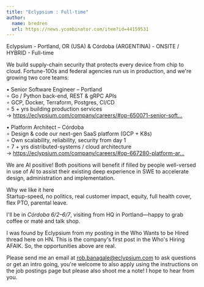 ```yaml
---
title: "Eclypsium : Full-time"
author:
  name: bredren
  url: https://news.ycombinator.com/item?id=44159531
---
```


<JobNavigation />

Eclypsium - Portland, OR (USA) &amp; Córdoba (ARGENTINA) - ONSITE &#x2F; HYBRID - Full-time

We build supply-chain security that protects every device from chip to cloud.
Fortune-100s and federal agencies run us in production, and we&#x27;re growing two
core teams:

• Senior Software Engineer – Portland  
  ∘ Go &#x2F; Python back-end, REST &amp; gRPC APIs  
  ∘ GCP, Docker, Terraform, Postgres, CI&#x2F;CD  
  ∘ 5 + yrs building production services  
  → <a href="https:&#x2F;&#x2F;eclypsium.com&#x2F;company&#x2F;careers&#x2F;#op-650071-senior-software-engineer" rel="nofollow">https:&#x2F;&#x2F;eclypsium.com&#x2F;company&#x2F;careers&#x2F;#op-650071-senior-soft...</a>

• Platform Architect – Córdoba  
  ∘ Design &amp; code our next-gen SaaS platform (GCP + K8s)  
  ∘ Own scalability, reliability, security from day 1  
  ∘ 7 + yrs distributed-systems &#x2F; cloud architecture  
  → <a href="https:&#x2F;&#x2F;eclypsium.com&#x2F;company&#x2F;careers&#x2F;#op-667280-platform-architect" rel="nofollow">https:&#x2F;&#x2F;eclypsium.com&#x2F;company&#x2F;careers&#x2F;#op-667280-platform-ar...</a>

We are AI positive! Both positions will benefit if filled by people well-versed in use of AI to assist their existing deep experience in SWE to accelerate design, administration and implementation.

Why we like it here  
Startup-speed, no politics, real customer impact, equity, full health cover,
flex PTO, parental leave.

I&#x27;ll be in *Córdoba 6&#x2F;2–6&#x2F;7*, visiting from HQ in Portland—happy to grab
coffee or maté and talk shop.

I was found by Eclypsium from my posting in the Who Wants to be Hired thread here on HN. This is the company&#x27;s first post in the Who&#x27;s Hiring AFAIK. So, the opportunities above are real.

Please send me an email at rob.banagale@eclypsium.com to ask questions or get an intro going, you&#x27;re welcome to also apply using the instructions on the job postings page but please also shoot me a note!  I hope to hear from you.
<JobApplication />
